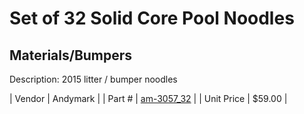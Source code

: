 # Set of 32 Solid Core Pool Noodles
## Materials/Bumpers
Description: 	2015 litter / bumper noodles 

| Vendor | Andymark | 
| Part # | [am-3057_32](http://www.andymark.com/bumper-p/am-3057_32.htm) | 
| Unit Price | $59.00 | 
